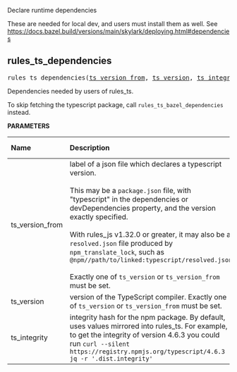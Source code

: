 <!-- Generated with Stardoc: http://skydoc.bazel.build -->

Declare runtime dependencies

These are needed for local dev, and users must install them as well.
See https://docs.bazel.build/versions/main/skylark/deploying.html#dependencies

<a id="rules_ts_dependencies"></a>

## rules_ts_dependencies

<pre>
rules_ts_dependencies(<a href="#rules_ts_dependencies-ts_version_from">ts_version_from</a>, <a href="#rules_ts_dependencies-ts_version">ts_version</a>, <a href="#rules_ts_dependencies-ts_integrity">ts_integrity</a>)
</pre>

Dependencies needed by users of rules_ts.

To skip fetching the typescript package, call `rules_ts_bazel_dependencies` instead.


**PARAMETERS**


| Name  | Description | Default Value |
| :------------- | :------------- | :------------- |
| <a id="rules_ts_dependencies-ts_version_from"></a>ts_version_from |  label of a json file which declares a typescript version.<br><br>This may be a `package.json` file, with "typescript" in the dependencies or devDependencies property, and the version exactly specified.<br><br>With rules_js v1.32.0 or greater, it may also be a `resolved.json` file produced by `npm_translate_lock`, such as `@npm//path/to/linked:typescript/resolved.json`<br><br>Exactly one of `ts_version` or `ts_version_from` must be set.   |  `None` |
| <a id="rules_ts_dependencies-ts_version"></a>ts_version |  version of the TypeScript compiler. Exactly one of `ts_version` or `ts_version_from` must be set.   |  `None` |
| <a id="rules_ts_dependencies-ts_integrity"></a>ts_integrity |  integrity hash for the npm package. By default, uses values mirrored into rules_ts. For example, to get the integrity of version 4.6.3 you could run `curl --silent https://registry.npmjs.org/typescript/4.6.3 \| jq -r '.dist.integrity'`   |  `None` |



